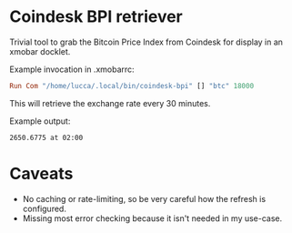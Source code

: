 # Coindesk BPI retriever

Trivial tool to grab the Bitcoin Price Index from Coindesk for display in an xmobar docklet.

Example invocation in .xmobarrc:

```haskell
Run Com "/home/lucca/.local/bin/coindesk-bpi" [] "btc" 18000
```

This will retrieve the exchange rate every 30 minutes.

Example output:

```text
2650.6775 at 02:00
```

# Caveats

* No caching or rate-limiting, so be very careful how the refresh is configured.
* Missing most error checking because it isn't needed in my use-case.
